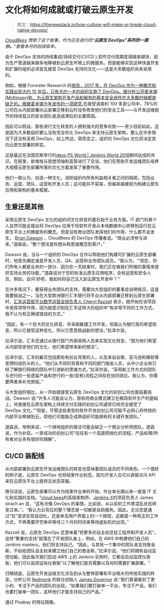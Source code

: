 # 文化将如何成就或打破云原生开发

> 原文：<https://thenewstack.io/how-culture-will-make-or-break-cloud-native-devops/>

*[CloudBees](https://www.cloudbees.com/) 赞助了这个故事，作为正在进行的“**云原生 DevOps”系列的一部分。**“查看本月的后续版本。*

由于 DevOps 支持的持续集成/持续交付(CI/CD ),软件交付周期变得越来越快，因为生产管道越来越多地移植到云原生环境上的微服务。但是能够实现这种快速开发和扩展的组织必须首先接受 DevOps 支持的文化——这是大多数组织尚未采用的。

例如，根据 Forrester Research 的[报告，2017 年，在 DevOps 作为一种概念和实践出现大约 10 年后，只有大约一半的组织实施了 DevOps。据分析公司麦肯锡(McKinsey)称，为云原生架构开发产品和服务的基本安全组件在大多数时候都是缺乏的。根据麦肯锡今年发布的一项研究](https://go.forrester.com/blogs/2018-the-year-of-enterprise-devops/),在接受调查的 100 多家公司中，78%的公司在从内部部署向云部署迁移到云时没有修改他们的安全工具——与开发运维脱节的持续孤立的安全团队是造成滞后的主要原因。

因此可以假设，那些进行文化转变的人拥有强大的竞争优势——至少目前如此。这是因为大多数组织要么没有完全优化 DevOps 来支持云原生架构，要么在许多情况下还没有采用 DevOps，如上所述。简而言之，组织的 DevOps 文化将决定其向云原生部署的转变。

这是最近在法国尼斯举行的[devo PS World | Jenkins World 2018](https://www.cloudbees.com/devops-world/nice)期间达成的共识。在那里，新堆栈与思想领袖和高管进行了交谈，他们在帮助开发运维团队培养大规模云原生部署所需的文化方面发挥了重要作用。

他们一致认为，创造一种文化，消除组织内所有利益相关者之间的隔阂，包括业务、运营、团队、运营和开发人员；这可能并不容易，但越来越被视为构建云原生应用和架构的基本框架。

## 生意还是其他

采用云原生 DevOps 文化的组织间文化转变的基石始于业务方面。IT 部门的某个人显然可能会提出将 DevOps 应用于将软件开发从本地数据中心转移到运行在云原生平台上的微服务的概念。但是没有商业团队发挥他们的作用，什么都不会发生， [Brian Dawson](https://www.linkedin.com/in/bvdawson/) ，CloudBees 的 DevOps 传播者说。“商业必须参与进来，”道森说。“整个想法是你想从构思或概念到客户。”

Dawson 说，当与一个组织的 DevOps 合作以帮助他们构建可扩展的云原生部署时，他首先确定谁是开发人员、QA、运营和业务团队成员。“我认为，“‘现在，你们所有人都是业务的一部分，因为在一天结束时，我们正在做我们所做的事情来提供支持业务的功能，’”道森说对于您的标准云原生应用程序，会有运营和安全人员，例如，会问‘好吧，我如何将自己注入到云原生开发中？’"

在许多情况下，要获得业务团队的支持，需要向大型组织的董事会说明情况，这是首要挑战之一。当在大型欧洲银行汇丰银行将平台从内部部署迁移到云原生部署时，[汇丰运营部平台数字运营全球负责人 Cheryl Razzell](https://uk.linkedin.com/in/cherylrazzell) 表示，她开始在该项目中发挥领导作用，因为她意识到在汇丰这样大的组织中“有非常不同的工作方式，我不认为有正确或错误的方式。”

“因此，有一个巨大的文化转变，并采取敏捷工作开发，但我认为银行真的希望改变，所以它接受这种变化，所以它愿意挑战新的想法，”拉泽尔说。

拉泽尔说，汇丰还通过从银行部门外部收购人员来实现文化转变，“因为他们希望从内部改变他们的文化，他们希望带来新的想法”。

拉泽尔说，汇丰的雇员包括那些有创业背景的人，以及来自谷歌、亚马逊和微软等老牌科技巨头的人。“他们从不同的背景和不同的部门吸收人员，从中小企业和已经了解银行网络的团队中引进新的思维方式，”拉泽尔说。“采用新工作方式的团队与世行的一些遗留产品和世行的一些(现有)流程之间存在协同效应。我认为，你需要两者来补充旅程。”

与大型组织相比，从一开始就接受云原生 DevOps 文化的初创公司也面临着挑战。Dawson 说:“许多人可能会认为，那些将商业模式建立在精简软件生产的基础上，并直接在云原生架构上持续交付实践的初创公司通常已经完全接受了 DevOps 文化。”“但是，尽管这些类型的软件开发初创公司可能不必担心将传统的内部平台移植到云，但他们可能缺乏成熟组织可能拥有的关键开发团队。”

道森说，举例来说，一个绿地组织的做法可能会缺乏一个商业分析师团队。道森说，作为补偿，一家成功的初创公司“往往有一个高度网络化的流程，产品经理/所有者对业务有很好的理解”。

## CI/CD 装配线

从内部部署到云原生开发运维团队的转变也意味着团队成员的不同角色。一个很好的例子是，云原生 DevOps 也将结束作业标签，因为开发人员可以直接访问 API 来在云原生平台上旋转无状态容器。

换句话说，云原生部署可以作为结束作业单的开始，作业单长期以来一直是 IT 文化和实践的支柱。“[cloud bees](https://www.cloudbees.com/)的高级架构师、[Jenkins X](https://github.com/jenkins-x)的项目负责人 James strach an 说，“这有点像 DevOps 的事情，比如说，从以前的工作票混乱状态转变过来。”。“我认为云背后的整个理念是一切都是自助服务。因此，无论您是通过“拉”请求实现自动化，还是单击用户界面上的一个按钮，这都是一种真正的工作方式，不再需要开罚单并等待三个月的时间来等待虚拟机的出现。”

Razzell 说，云原生 DevOps 还意味着“将更多的自主权还给工程师和开发人员”，这样“繁重的支持”就落在了开发团队身上，例如，在 AWS 中构建他们自己的 Jenkins masters，他们将支持自己。“因此，与其有一个集中的团队来支持詹金斯，不如给团队自主权来建立他们自己的詹金斯，”拉泽尔说。“他们将拥有自动监控功能，因此每次我们启动 AWS 上的 Jenkins 实例时，它都会启动监控仪表板，他们可以监控这些仪表板”以了解他们是否需要以及何时需要扩展部署。"

归根结底，云原生开发运维文化涉及到从与整体部署和平台相关的传统实践的转变。分析公司 [Redmonk](https://redmonk.com/) 的联合创始人 [James Governor](https://www.linkedin.com/in/jamesgovernor/) 说:“我们普遍看到了更小的、专注于产品的团队的出现。“如果我们要打破单一平台，专注于产品，我们也要打破单一团队，这样他们才能支持自己的产品。”

通过 Pixabay 的特征图像。

<svg xmlns:xlink="http://www.w3.org/1999/xlink" viewBox="0 0 68 31" version="1.1"><title>Group</title> <desc>Created with Sketch.</desc></svg>